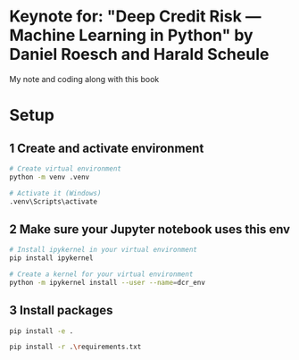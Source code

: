 # Keynote for: "Deep Credit Risk — Machine Learning in Python" by Daniel Roesch and Harald Scheule

My note and coding along with this book

# Setup

## 1 Create and activate environment

```bash
# Create virtual environment
python -m venv .venv

# Activate it (Windows)
.venv\Scripts\activate
```

## 2 Make sure your Jupyter notebook uses this env

```bash
# Install ipykernel in your virtual environment
pip install ipykernel

# Create a kernel for your virtual environment
python -m ipykernel install --user --name=dcr_env
```

## 3 Install packages

```bash
pip install -e .

pip install -r .\requirements.txt
```